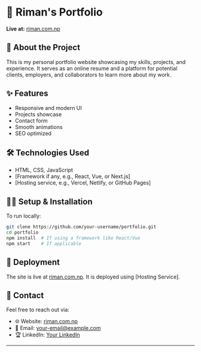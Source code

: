 # 📌 Riman's Portfolio  
**Live at:** [riman.com.np](https://riman.com.np)  

## 🚀 About the Project  
This is my personal portfolio website showcasing my skills, projects, and experience. It serves as an online resume and a platform for potential clients, employers, and collaborators to learn more about my work.  

## ✨ Features  
- Responsive and modern UI  
- Projects showcase  
- Contact form  
- Smooth animations  
- SEO optimized  

## 🛠 Technologies Used  
- HTML, CSS, JavaScript  
- [Framework if any, e.g., React, Vue, or Next.js]  
- [Hosting service, e.g., Vercel, Netlify, or GitHub Pages]  

## 💂‍♂️ Setup & Installation  
To run locally:  
```sh  
git clone https://github.com/your-username/portfolio.git  
cd portfolio  
npm install  # If using a framework like React/Vue  
npm start    # If applicable  
```

## 🚀 Deployment  
The site is live at [riman.com.np](https://riman.com.np). It is deployed using [Hosting Service].  

## 💌 Contact  
Feel free to reach out via:  
- 🌐 Website: [riman.com.np](https://riman.com.np)  
- 📧 Email: your-email@example.com  
- 🏆 LinkedIn: [Your LinkedIn](#)  

---

